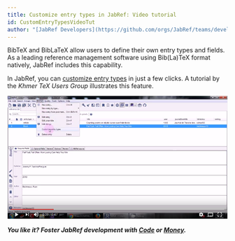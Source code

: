 ```yaml
---
title: Customize entry types in JabRef: Video tutorial
id: CustomEntryTypesVideoTut
author: "[JabRef Developers](https://github.com/orgs/JabRef/teams/developers)"
---
```


BibTeX and BibLaTeX allow users to define their own entry types and fields.
As a leading reference management software using Bib(La)TeX format natively,
JabRef includes this capability.

In JabRef, you can [customize entry types](http://help.jabref.org/en/CustomEntriesHelp) in just a few clicks.
A tutorial by the *Khmer TeX Users Group* illustrates this feature.

[![Tutorial: customizing an entry type in JabRef](../img/CustomEntryType-Youtube-screenshot.png)](https://www.youtube.com/watch?v=iM1pg3jAIgs " Customize Entry Types in JabRef ")

_**You like it? Foster JabRef development with [Code](https://github.com/JabRef/jabref/blob/master/CONTRIBUTING.md) or [Money](https://github.com/JabRef/jabref/wiki/Donations).**_
